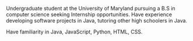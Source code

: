 Undergraduate student at the University of Maryland pursuing a B.S in computer science seeking Internship opportunities. Have experience developing software projects in Java, tutoring other high schoolers in Java.

Have familiarity in Java, JavaScript, Python, HTML, CSS.
